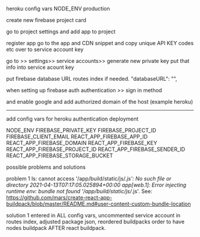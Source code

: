 
heroku config vars
NODE_ENV
production

create new firebase project card

go to project settings and add app to project

register app
go to the app and CDN snippet and copy unique API KEY codes etc over to service account key

go to >> settings>> service accounts>> generate new private key
put that info into service acount key


put firebase database URL routes index if needed. 
 "databaseURL": "",

when setting up firebase auth
authentication >> sign in method

and enable google and add authorized domain of the host (example heroku)

------------------
add config vars for heroku authentication deployment


NODE_ENV
FIREBASE_PRIVATE_KEY
FIREBASE_PROJECT_ID
FIREBASE_CLIENT_EMAIL
REACT_APP_FIREBASE_APP_ID
REACT_APP_FIREBASE_DOMAIN
REACT_APP_FIREBASE_KEY
REACT_APP_FIREBASE_PROJECT_ID
REACT_APP_FIREBASE_SENDER_ID
REACT_APP_FIREBASE_STORAGE_BUCKET

possible problems and solutions

problem 1
ls: cannot access '/app/build/static/js/*.js': No such file or directory
2021-04-13T07:17:05.025894+00:00 app[web.1]: Error injecting runtime env: bundle not found '/app/build/static/js/*.js'. See: https://github.com/mars/create-react-app-buildpack/blob/master/README.md#user-content-custom-bundle-location

solution 1
entered in ALL config vars, uncommented service account in routes index, adjusted package json, reordered buildpacks order to have nodes buildpack AFTER react buildpack. 